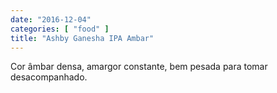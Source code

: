 ```yaml
---
date: "2016-12-04"
categories: [ "food" ]
title: "Ashby Ganesha IPA Ambar"
---
```

Cor âmbar densa, amargor constante, bem pesada para tomar desacompanhado.
